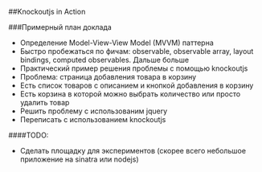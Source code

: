##Knockoutjs in Action

###Примерный план доклада

* Определение  Model-View-View Model (MVVM) паттерна
* Быстро пробежаться по фичам: observable, observable array, layout bindings, computed observables. Дальше больше
* Практический пример решения проблемы с помощью knockoutjs
* Проблема: страница добавления товара в корзину
* Есть список товаров с описанием и кнопкой добавления в корзину
* Есть корзина в которой можно выбрать количество или просто удалить товар
* Решить проблему с использованим jquery
* Переписать с использованием knockoutjs


####TODO:

* Сделать площадку для экспериментов (скорее всего небольшое приложение на sinatra или nodejs)
